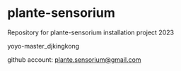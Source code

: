 # plante-sensorium
Repository for plante-sensorium installation project 2023

yoyo-master_djkingkong

github account: plante.sensorium@gmail.com